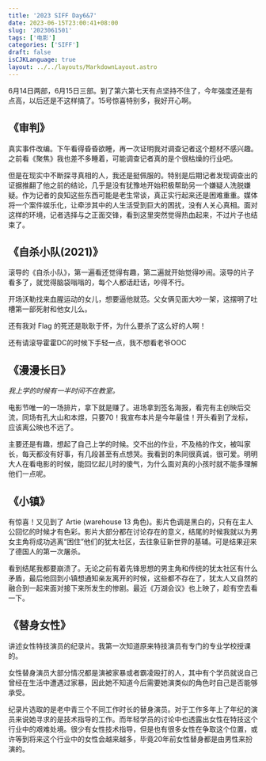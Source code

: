 ```yaml
---
title: '2023 SIFF Day6&7'
date: 2023-06-15T23:00:41+08:00
slug: '2023061501'
tags: ['电影']
categories: ['SIFF']
draft: false
isCJKLanguage: true
layout: ../../layouts/MarkdownLayout.astro
---
```

6月14日两部，6月15日三部。到了第六第七天有点坚持不住了，今年强度还是有点高，以后还是不这样搞了。15号惊喜特别多，我好开心啊。

## 《审判》

真实事件改编。下午看得昏昏欲睡，再一次证明我对调查记者这个题材不感兴趣。之前看《聚焦》我也差不多睡着，可能调查记者真的是个很枯燥的行业吧。

但是在现实中不断探寻真相的人，我还是挺佩服的。特别是后期记者发现调查出的证据推翻了他之前的结论，几乎是没有犹豫地开始积极帮助另一个嫌疑人洗脱嫌疑。作为记者的良知这些东西可能是老生常谈，真正实行起来还是困难重重。媒体将一个案件娱乐化，让牵涉其中的人生活受到巨大的困扰，没有人关心真相。面对这样的环境，记者选择与之正面交锋，看到这里突然觉得热血起来，不过片子也结束了。

## 《自杀小队(2021)》

滚导的《自杀小队》，第一遍看还觉得有趣，第二遍就开始觉得吵闹。滚导的片子看多了，就觉得脑袋嗡嗡的，每个人都话赶话，吵得不行。

开场沃勒找来血腥运动的女儿，想要逼他就范。父女俩见面大吵一架，这摆明了吐槽第一部死射和他女儿么。

还有我对 Flag 的死还是耿耿于怀，为什么要杀了这么好的人啊！

还有请滚导霍霍DC的时候下手轻一点，我不想看老爷OOC

## 《漫漫长日》

*我上学的时候有一半时间不在教室。*

电影节唯一的一场排片，拿下就是赚了。进场拿到签名海报，看完有主创映后交流，同场有孔大山和本煜，只要70！我宣布本片是今年最佳！开头看到了龙标，应该离公映也不远了。

主要还是有趣，想起了自己上学的时候。交不出的作业，不及格的作文，被叫家长，每天都没有好事，有几段甚至有点想哭。我看到的朱同很真诚，很可爱。明明大人在看电影的时候，能回忆起儿时的傻气，为什么面对真的小孩时就不能多理解他们一点呢。

## 《小镇》

有惊喜！又见到了 Artie (warehouse 13 角色)。影片色调是黑白的，只有在主人公回忆的时候才有色彩。影片大部分都在讨论存在的意义，结尾的时候我就以为男女主角将成功逃离“困住”他们的犹太社区，去往象征新世界的基辅。可是结果迎来了德国人的第一次屠杀。

看到结尾我都要崩溃了。无论之前有着先锋思想的男主角和传统的犹太社区有什么矛盾，最后他回到小镇想通知亲友离开的时候，这些都不存在了，犹太人又自然的融合到一起来面对接下来所发生的惨剧。最近《万湖会议》也上映了，趁有空去看一下。

## 《替身女性》

讲述女性特技演员的纪录片。我第一次知道原来特技演员有专门的专业学校授课的。

女性替身演员大部分情况都是演被家暴或者霸凌殴打的人，其中有个学员就说自己曾经在生活中遭遇过家暴，因此她不知道今后需要她演类似的角色时自己是否能够承受。

纪录片选取的是老中青三个不同工作时长的替身演员。对于工作多年上了年纪的演员来说她寻求的是技术指导的工作。而年轻学员的讨论中也透露出女性在特技这个行业中的艰难处境。很少有女性技术指导，但是也有很多女性在争取这个位置，或许等到将来这个行业中的女性会越来越多，毕竟20年前女性替身都是由男性来扮演的。
